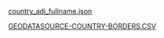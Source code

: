 [country_adj_fullname.json](https://github.com/P1sec/country_adjacency)

[GEODATASOURCE-COUNTRY-BORDERS.CSV](https://github.com/geodatasource/country-borders)